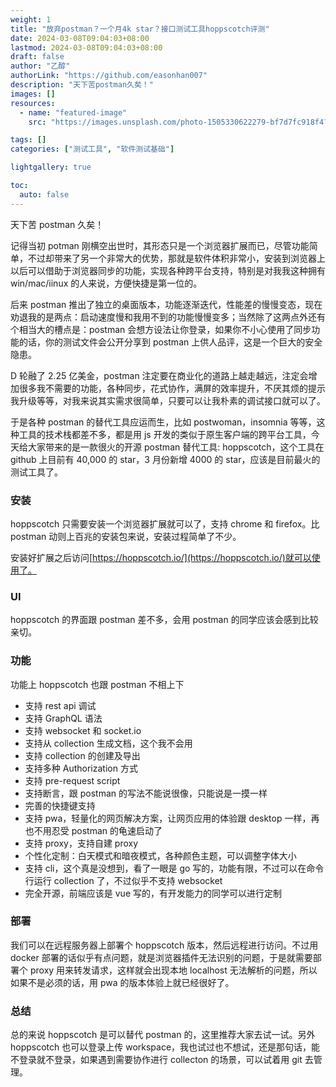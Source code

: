 ```yaml
---
weight: 1
title: "放弃postman？一个月4k star？接口测试工具hoppscotch评测"
date: 2024-03-08T09:04:03+08:00
lastmod: 2024-03-08T09:04:03+08:00
draft: false
author: "乙醇"
authorLink: "https://github.com/easonhan007"
description: "天下苦postman久矣！"
images: []
resources:
  - name: "featured-image"
    src: "https://images.unsplash.com/photo-1505330622279-bf7d7fc918f4?w=300"

tags: []
categories: ["测试工具", "软件测试基础"]

lightgallery: true

toc:
  auto: false
---
```


天下苦 postman 久矣！

记得当初 potman 刚横空出世时，其形态只是一个浏览器扩展而已，尽管功能简单，不过却带来了另一个非常大的优势，那就是软件体积非常小，安装到浏览器上以后可以借助于浏览器同步的功能，实现各种跨平台支持，特别是对我我这种拥有 win/mac/iinux 的人来说，方便快捷是第一位的。

后来 postman 推出了独立的桌面版本，功能逐渐迭代，性能差的慢慢变态，现在劝退我的是两点：启动速度慢和我用不到的功能慢慢变多；当然除了这两点外还有个相当大的槽点是：postman 会想方设法让你登录，如果你不小心使用了同步功能的话，你的测试文件会公开分享到 postman 上供人品评，这是一个巨大的安全隐患。

D 轮融了 2.25 亿美金，postman 注定要在商业化的道路上越走越远，注定会增加很多我不需要的功能，各种同步，花式协作，满屏的效率提升，不厌其烦的提示我升级等等，对我来说其实需求很简单，只要可以让我朴素的调试接口就可以了。

于是各种 postman 的替代工具应运而生，比如 postwoman，insomnia 等等，这种工具的技术栈都差不多，都是用 js 开发的类似于原生客户端的跨平台工具，今天给大家带来的是一款很火的开源 postman 替代工具: hoppscotch，这个工具在 github 上目前有 40,000 的 star，3 月份新增 4000 的 star，应该是目前最火的测试工具了。

### 安装

hoppscotch 只需要安装一个浏览器扩展就可以了，支持 chrome 和 firefox。比 postman 动则上百兆的安装包来说，安装过程简单了不少。

安装好扩展之后访问[https://hoppscotch.io/](https://hoppscotch.io/)就可以使用了。

### UI

hoppscotch 的界面跟 postman 差不多，会用 postman 的同学应该会感到比较亲切。

### 功能

功能上 hoppscotch 也跟 postman 不相上下

- 支持 rest api 调试
- 支持 GraphQL 语法
- 支持 websocket 和 socket.io
- 支持从 collection 生成文档，这个我不会用
- 支持 collection 的创建及导出
- 支持多种 Authorization 方式
- 支持 pre-request script
- 支持断言，跟 postman 的写法不能说很像，只能说是一摸一样
- 完善的快捷键支持
- 支持 pwa，轻量化的网页解决方案，让网页应用的体验跟 desktop 一样，再也不用忍受 postman 的龟速启动了
- 支持 proxy，支持自建 proxy
- 个性化定制：白天模式和暗夜模式，各种颜色主题，可以调整字体大小
- 支持 cli，这个真是没想到，看了一眼是 go 写的，功能有限，不过可以在命令行运行 collection 了，不过似乎不支持 websocket
- 完全开源，前端应该是 vue 写的，有开发能力的同学可以进行定制

### 部署

我们可以在远程服务器上部署个 hoppscotch 版本，然后远程进行访问。不过用 docker 部署的话似乎有点问题，就是浏览器插件无法识别的问题，于是就需要部署个 proxy 用来转发请求，这样就会出现本地 localhost 无法解析的问题，所以如果不是必须的话，用 pwa 的版本体验上就已经很好了。

### 总结

总的来说 hoppscotch 是可以替代 postman 的，这里推荐大家去试一试。另外 hoppscotch 也可以登录上传 workspace，我也试过也不想试，还是那句话，能不登录就不登录，如果遇到需要协作进行 collecton 的场景，可以试着用 git 去管理。
